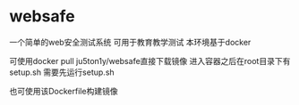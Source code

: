 # websafe

一个简单的web安全测试系统
可用于教育教学测试
本环境基于docker

可使用docker pull ju5ton1y/websafe直接下载镜像
进入容器之后在root目录下有setup.sh
需要先运行setup.sh

也可使用该Dockerfile构建镜像

